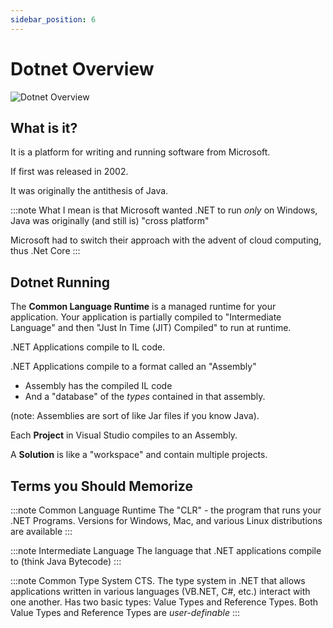 ```yaml
---
sidebar_position: 6
---
```


# Dotnet Overview

![Dotnet Overview](/img/dotnet.excalidraw.svg)

## What is it?

It is a platform for writing and running software from Microsoft.

If first was released in 2002.

It was originally the antithesis of Java.

:::note
What I mean is that Microsoft wanted .NET to run _only_ on Windows, Java was originally (and still is) "cross platform"

Microsoft had to switch their approach with the advent of cloud computing, thus .Net Core
:::

## Dotnet Running

The **Common Language Runtime** is a managed runtime for your application. Your application is partially compiled to "Intermediate Language" and then "Just In Time (JIT) Compiled" to run at runtime.

.NET Applications compile to IL code.

.NET Applications compile to a format called an "Assembly"

- Assembly has the compiled IL code
- And a "database" of the _types_ contained in that assembly.

(note: Assemblies are sort of like Jar files if you know Java).

Each **Project** in Visual Studio compiles to an Assembly.

A **Solution** is like a "workspace" and contain multiple projects.

## Terms you Should Memorize

:::note Common Language Runtime
The "CLR" - the program that runs your .NET Programs. Versions for Windows, Mac, and various Linux distributions are available
:::

:::note Intermediate Language
The language that .NET applications compile to (think Java Bytecode)
:::

:::note Common Type System
CTS. The type system in .NET that allows applications written in various languages (VB.NET, C#, etc.) interact with one another.
Has two basic types: Value Types and Reference Types.
Both Value Types and Reference Types are _user-definable_
:::
